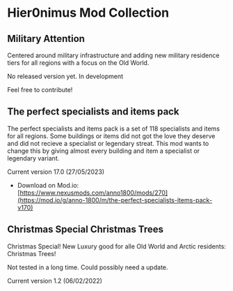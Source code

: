 # Hier0nimus Mod Collection

## Military Attention

Centered around military infrastructure and adding new military residence tiers for all regions with a focus on the Old World.

No released version yet. In development

Feel free to contribute!

## The perfect specialists and items pack

The perfect specialists and items pack is a set of 118 specialists and items for all regions. Some buildings or items did not got the love they deserve and did not recieve a specialist or legendary streat. This mod wants to change this by giving almost every building and item a specialist or legendary variant.

Current version 17.0 (27/05/2023)
- Download on Mod.io: [https://www.nexusmods.com/anno1800/mods/270](https://mod.io/g/anno-1800/m/the-perfect-specialists-items-pack-v170)

## Christmas Special Christmas Trees

Christmas Special! New Luxury good for alle Old World and Arctic residents: Christmas Trees!

Not tested in a long time. Could possibly need a update.

Current version 1.2 (06/02/2022)
